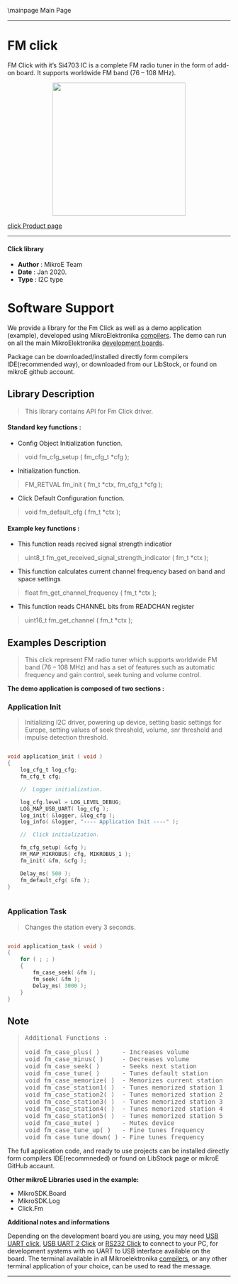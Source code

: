 \mainpage Main Page
 
---
# FM click

FM Click with it’s Si4703 IC is a complete FM radio tuner in the form of add-on board. It supports worldwide FM band (76 – 108 MHz).

<p align="center">
  <img src="https://download.mikroe.com/images/click_for_ide/fm_click.png" height=300px>
</p>

[click Product page](<https://www.mikroe.com/fm-click>)

---


#### Click library 

- **Author**        : MikroE Team
- **Date**          : Jan 2020.
- **Type**          : I2C type


# Software Support

We provide a library for the Fm Click 
as well as a demo application (example), developed using MikroElektronika 
[compilers](https://shop.mikroe.com/compilers). 
The demo can run on all the main MikroElektronika [development boards](https://shop.mikroe.com/development-boards).

Package can be downloaded/installed directly form compilers IDE(recommended way), or downloaded from our LibStock, or found on mikroE github account. 

## Library Description

> This library contains API for Fm Click driver.

#### Standard key functions :

- Config Object Initialization function.
> void fm_cfg_setup ( fm_cfg_t *cfg ); 
 
- Initialization function.
> FM_RETVAL fm_init ( fm_t *ctx, fm_cfg_t *cfg );

- Click Default Configuration function.
> void fm_default_cfg ( fm_t *ctx );


#### Example key functions :

- This function reads recived signal strength indicatior
> uint8_t fm_get_received_signal_strength_indicator ( fm_t *ctx );
 
- This function calculates current channel frequency based on band and space settings
> float fm_get_channel_frequency ( fm_t *ctx );

- This function reads CHANNEL bits from READCHAN register
> uint16_t fm_get_channel ( fm_t *ctx );

## Examples Description

> This click represent FM radio tuner which supports worldwide FM band (76 – 108 MHz)
> and has a set of features such as automatic frequency and gain control, seek tuning and volume control.

**The demo application is composed of two sections :**

### Application Init 

> Initializing I2C driver, powering up device, setting basic settings for Europe, 
> setting values of seek threshold, volume, snr threshold and impulse detection threshold.

```c

void application_init ( void )
{
    log_cfg_t log_cfg;
    fm_cfg_t cfg;

    //  Logger initialization.

    log_cfg.level = LOG_LEVEL_DEBUG;
    LOG_MAP_USB_UART( log_cfg );
    log_init( &logger, &log_cfg );
    log_info( &logger, "---- Application Init ----" );

    //  Click initialization.

    fm_cfg_setup( &cfg );
    FM_MAP_MIKROBUS( cfg, MIKROBUS_1 );
    fm_init( &fm, &cfg );

    Delay_ms( 500 );
    fm_default_cfg( &fm );
}
  
```

### Application Task

>  Changes the station every 3 seconds.

```c

void application_task ( void )
{ 
    for ( ; ; )
    {
        fm_case_seek( &fm );
        fm_seek( &fm );
        Delay_ms( 3000 );
    }
}  

```

## Note

> <pre>
> Additional Functions :
> 
> void fm_case_plus( )      - Increases volume
> void fm_case_minus( )     - Decreases volume
> void fm_case_seek( )      - Seeks next station
> void fm_case_tune( )      - Tunes default station
> void fm_case_memorize( )  - Memorizes current station
> void fm_case_station1( )  - Tunes memorized station 1
> void fm_case_station2( )  - Tunes memorized station 2
> void fm_case_station3( )  - Tunes memorized station 3
> void fm_case_station4( )  - Tunes memorized station 4
> void fm_case_station5( )  - Tunes memorized station 5
> void fm_case_mute( )      - Mutes device
> void fm_case_tune_up( )   - Fine tunes frequency
> void fm_case_tune_down( ) - Fine tunes frequency
> </pre>

The full application code, and ready to use projects can be  installed directly form compilers IDE(recommneded) or found on LibStock page or mikroE GitHub accaunt.

**Other mikroE Libraries used in the example:** 

- MikroSDK.Board
- MikroSDK.Log
- Click.Fm

**Additional notes and informations**

Depending on the development board you are using, you may need 
[USB UART click](https://shop.mikroe.com/usb-uart-click), 
[USB UART 2 Click](https://shop.mikroe.com/usb-uart-2-click) or 
[RS232 Click](https://shop.mikroe.com/rs232-click) to connect to your PC, for 
development systems with no UART to USB interface available on the board. The 
terminal available in all Mikroelektronika 
[compilers](https://shop.mikroe.com/compilers), or any other terminal application 
of your choice, can be used to read the message.



---
